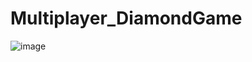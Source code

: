 # Multiplayer_DiamondGame
![image](https://github.com/filegeiasou/Multiplayer_DiamondGame/assets/49124547/79cb5f0c-c06e-434a-9a6d-aa877e8c0cfc)
